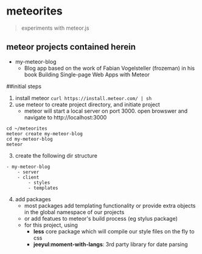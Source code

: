 # meteorites
> experiments with meteor.js
 
## meteor projects contained herein
- my-meteor-blog
    + Blog app based on the work of Fabian Vogelsteller (frozeman) in his book Building Single-page Web Apps with Meteor


##initial steps
1. install meteor
```curl https://install.meteor.com/ | sh```
2. use meteor to create project directory, and initiate project
     - meteor will start a local server on port 3000.  open browswer and navigate to http://localhost:3000 
>
```
cd ~/meteorites
meteor create my-meteor-blog
cd my-meteor-blog
meteor
```
3. create the following dir structure
>
```  
- my-meteor-blog
    - server
    - client
        - styles
        - templates
```  
4. add packages
     - most packages add templating functionality or provide extra objects in the global namespace of our projects
     - or add featues to meteor's build process (eg stylus package)
     - for this project, using 
          - **less** core package which will compile our style files on the fly to css
          - **jeeyul:moment-with-langs**: 3rd party library for date parsing
